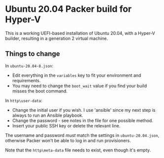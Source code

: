 # Ubuntu 20.04 Packer build for Hyper-V

This is a working UEFI-based installation of Ubuntu 20.04, with a Hyper-V
builder, resulting in a generation 2 virtual machine.

## Things to change

In `ubuntu-20.04-8.json`:

- Edit everything in the `variables` key to fit your environment and
requirements.
- You may need to change the `boot_wait` value if you find your build misses
the boot command.

In `http\user-data`:

- Change the initial user if you wish. I use 'ansible' since my next step
is always to run an Ansible playbook.
- Change the password - see notes in the file for one possible method.
- Insert your public SSH key or delete the relevant line.

The username and password *must* match the settings in `ubuntu-20.04.json`,
otherwise Packer won't be able to log in and run provisioners.

Note that the `http\meta-data` file needs to exist, even though it's empty.